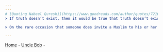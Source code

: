 ```yaml
---
---
# [Quoting Nabeel Qureshi](https://www.goodreads.com/author/quotes/7216902.Nabeel_Qureshi)
> If truth doesn’t exist, then it would be true that truth doesn’t exist, and once again we arrive at truth. There is no alternative; truth must exist. <cite>― Nabeel Qureshi, Seeking Allah, Finding Jesus: A Devout Muslim Encounters Christianity</cite>

> On the rare occasion that someone does invite a Muslim to his or her home, differences in culture and hospitality may make the Muslim feel uncomfortable, and the host must be willing to ask, learn, and adapt to overcome this. There are simply too many barriers for Muslim immigrants to understand Christians and the West by sheer circumstance. Only the exceptional blend of love, humility, hospitality, and persistence can overcome these barriers, and not enough people make the effort. <cite>― Nabeel Qureshi, Seeking Allah, Finding Jesus: A Devout Muslim Encounters Christianity</cite>

---
```


[Home](../README.md) - [Uncle Bob](uncle-bob.md) - 
